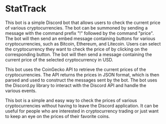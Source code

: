 # StatTrack
This bot is a simple Discord bot that allows users to check the current price of various cryptocurrencies. The bot can be summoned by sending a message with the command prefix "!" followed by the command "price". The bot will then send an embed message containing buttons for various cryptocurrencies, such as Bitcoin, Ethereum, and Litecoin. Users can select the cryptocurrency they want to check the price of by clicking on the corresponding button. The bot will then send a message containing the current price of the selected cryptocurrency in USD.

This bot uses the CoinGecko API to retrieve the current prices of the cryptocurrencies. The API returns the prices in JSON format, which is then parsed and used to construct the messages sent by the bot. The bot uses the Discord.py library to interact with the Discord API and handle the various events.

This bot is a simple and easy way to check the prices of various cryptocurrencies without having to leave the Discord application. It can be useful for people who are interested in cryptocurrency trading or just want to keep an eye on the prices of their favorite coins.
